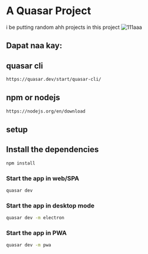 # A Quasar Project

  i be putting random ahh projects in this project
![111aaa](https://github.com/joren97x/random-project-frontend/assets/112835241/0bb5941b-984e-4cd3-a751-6fe55e154a14)

## Dapat naa kay:
## quasar cli
```bash
https://quasar.dev/start/quasar-cli/
```
## npm or nodejs
```bash
https://nodejs.org/en/download
```

## setup
## Install the dependencies
```bash
npm install
```

### Start the app in web/SPA
```bash
quasar dev
```

### Start the app in desktop mode
```bash
quasar dev -m electron
```
### Start the app in PWA
```bash
quasar dev -m pwa
```

